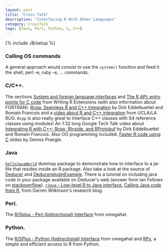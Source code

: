 ```yaml
---
layout: post
title: "Cross Talk"
description: "Interfacing R With Other Languages"
category: CrossTalk
tags: [Java, Perl, Python, C, C++]
---
```

{% include JB/setup %}

### Calling OS commands 

A general approach would consist to use the `system()` function and feed it the shell, perl -e, ruby -e, ... commands. 

### C/C++. 

The sections [System and foreign language interfaces][1] and [The R
API: entry points for C code][2] from Writing R Extensions (with also
information about FORTRAN). [Rcpp: Seamless R and C++ Integration][3] by Dirk
Eddelbuettel and Romain Francois and a [video about R and C++ integration][4]
from UCLA/LA RUG. `Rcpp` is also really great to interface C++ classes with S4
reference classes using modules! An 1:32 long Google Tech Talk video about
[Integrating R with C++: Rcpp, RInside, and RProtobuf][5] by Dirk Eddelbuettel
and Romain Francois. Also OO programming included.  [Faster R code using C][6]
slides by Dennis Prangle.

### Java 

[`helloJavaWorld`][7] dummay package to demonstrate how to interface to
a jar file that resides inside an R package. Also take a look at the source of
[Deducer][8] and [DeducerplugInExample][9]. There is a tutorial on including
java code in your package available on Deducer's web (answer form Ian Fellows
on [stackoverflow][10]). [`rJava` - Low-level R to Java interface.][11]
[Calling Java code from R][12], from Darren Wilkinson's research blog.

### Perl. 

The [R/Splus - Perl (bidirectional) Interface][13] from omegahat.

### Python. 
The [R/SPlus - Python (bidirectional) Interface][14] from omegahat and
[RPy][15], a simple and efficient access to R from Python.


   [1]: http://cran.r-project.org/doc/manuals/R-exts.html#System-and-foreign-language-interfaces
   [2]: http://cran.r-project.org/doc/manuals/R-exts.html#The-R-API
   [3]: http://dirk.eddelbuettel.com/code/rcpp.html
   [4]: http://dirk.eddelbuettel.com/blog/2010/04/07/#ucla_larug_talks_video
   [5]: http://www.youtube.com/watch?v=UZkaZhsOfT4
   [6]: www.maths.lancs.ac.uk/~prangle/CinR/CinR.pdf
   [7]: http://cran.r-project.org/web/packages/helloJavaWorld/index.html
   [8]: http://cran.r-project.org/web/packages/Deducer/index.html
   [9]: http://cran.r-project.org/web/packages/DeducerPlugInExample/index.html
   [10]: http://stackoverflow.com/questions/3843816/how-to-include-jar-file-when-creating-a-r-package
   [11]: http://www.rforge.net/rJava/
   [12]: http://darrenjw.wordpress.com/2011/01/01/calling-java-code-from-r/
   [13]: http://www.omegahat.org/RSPerl/
   [14]: http://www.omegahat.org/RSPython/
   [15]: http://rpy.sourceforge.net/

